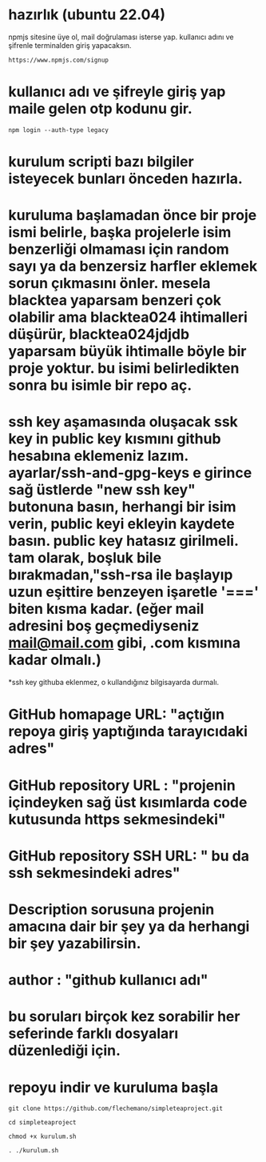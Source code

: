 # hazırlık  (ubuntu 22.04) 

npmjs sitesine üye ol, mail doğrulaması isterse yap. kullanıcı adını ve şifrenle terminalden giriş yapacaksın.

```console 
https://www.npmjs.com/signup
```

# kullanıcı adı ve şifreyle giriş yap maile gelen otp kodunu gir.
```console
npm login --auth-type legacy
```
# kurulum scripti bazı bilgiler isteyecek bunları önceden hazırla.
# kuruluma başlamadan önce bir proje ismi belirle, başka projelerle isim benzerliği olmaması için random sayı ya da benzersiz harfler eklemek sorun çıkmasını önler. mesela blacktea yaparsam benzeri çok  olabilir ama blacktea024 ihtimalleri düşürür, blacktea024jdjdb yaparsam büyük ihtimalle böyle bir proje yoktur. bu isimi belirledikten sonra bu isimle bir repo aç.


# ssh key aşamasında oluşacak ssk key in public key kısmını github hesabına eklemeniz lazım. ayarlar/ssh-and-gpg-keys e girince sağ üstlerde "new ssh key" butonuna basın, herhangi bir isim verin, public keyi ekleyin kaydete basın. public key hatasız girilmeli. tam olarak, boşluk bile bırakmadan,"ssh-rsa ile başlayıp uzun eşittire benzeyen işaretle '===' biten kısma kadar. (eğer mail adresini boş geçmediyseniz mail@mail.com gibi, .com kısmına kadar olmalı.) 
*ssh key githuba eklenmez, o kullandığınız bilgisayarda durmalı.


# GitHub homapage URL: "açtığın repoya giriş yaptığında tarayıcıdaki adres"

# GitHub repository  URL : "projenin içindeyken sağ üst kısımlarda code kutusunda https sekmesindeki"
# GitHub repository SSH URL: " bu da ssh sekmesindeki adres"
# Description sorusuna projenin amacına dair bir şey ya da herhangi bir şey yazabilirsin.
# author : "github kullanıcı adı"
# bu soruları birçok kez sorabilir her seferinde farklı dosyaları düzenlediği için.



# repoyu indir ve kuruluma başla
```console
git clone https://github.com/flechemano/simpleteaproject.git
```
```console
cd simpleteaproject
```
```console
chmod +x kurulum.sh
```

```console
. ./kurulum.sh
```
